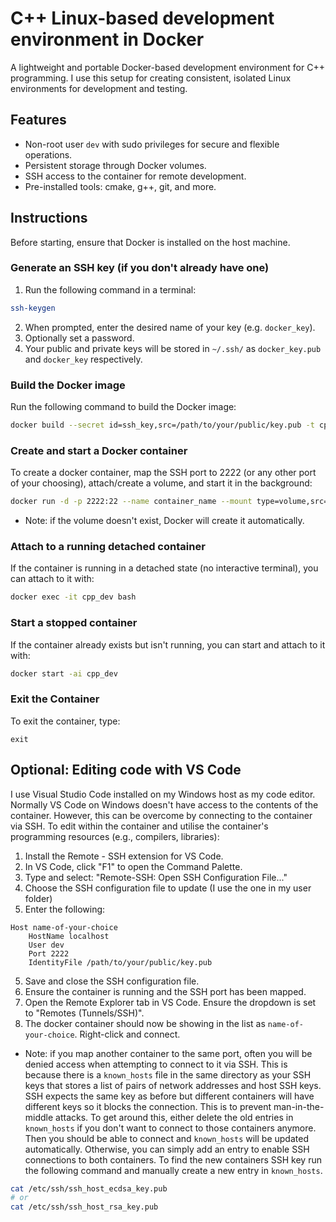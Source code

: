 # C++ Linux-based development environment in Docker

A lightweight and portable Docker-based development environment for C++ programming. I use this setup for creating consistent, isolated Linux environments for development and testing.

## Features
- Non-root user `dev` with sudo privileges for secure and flexible operations.
- Persistent storage through Docker volumes.
- SSH access to the container for remote development.
- Pre-installed tools: cmake, g++, git, and more.

## Instructions
Before starting, ensure that Docker is installed on the host machine.

### Generate an SSH key (if you don't already have one)
1. Run the following command in a terminal:
```bash
ssh-keygen
```
2. When prompted, enter the desired name of your key (e.g. `docker_key`).
3. Optionally set a password.
4. Your public and private keys will be stored in `~/.ssh/` as `docker_key.pub` and `docker_key` respectively.

### Build the Docker image

Run the following command to build the Docker image:

```bash
docker build --secret id=ssh_key,src=/path/to/your/public/key.pub -t cpp_dev .
```

### Create and start a Docker container

To create a docker container, map the SSH port to 2222 (or any other port of your choosing), attach/create a volume, and start it in the background:

```bash
docker run -d -p 2222:22 --name container_name --mount type=volume,src=volume_name,dst=/home/dev/vol cpp_dev
```

- Note: if the volume doesn't exist, Docker will create it automatically.

### Attach to a running detached container

If the container is running in a detached state (no interactive terminal), you can attach to it with:

```bash
docker exec -it cpp_dev bash
```

### Start a stopped container

If the container already exists but isn't running, you can start and attach to it with:

```bash
docker start -ai cpp_dev
```


### Exit the Container

To exit the container, type:

```docker
exit
```

## Optional: Editing code with VS Code
I use Visual Studio Code installed on my Windows host as my code editor. Normally VS Code on Windows doesn't have access to the contents of the container. However, this can be overcome by connecting to the container via SSH. To edit within the container and utilise the container's programming resources (e.g., compilers, libraries):
1. Install the Remote - SSH extension for VS Code.
2. In VS Code, click "F1" to open the Command Palette.
3. Type and select: "Remote-SSH: Open SSH Configuration File..."
4. Choose the SSH configuration file to update (I use the one in my user folder)
4. Enter the following:
```
Host name-of-your-choice
    HostName localhost
    User dev
    Port 2222
    IdentityFile /path/to/your/public/key.pub
```
5. Save and close the SSH configuration file.
6. Ensure the container is running and the SSH port has been mapped.
7. Open the Remote Explorer tab in VS Code. Ensure the dropdown is set to "Remotes (Tunnels/SSH)".
8. The docker container should now be showing in the list as `name-of-your-choice`. Right-click and connect.
- Note: if you map another container to the same port, often you will be denied access when attempting to connect to it via SSH. This is because there is a `known_hosts` file in the same directory as your SSH keys that stores a list of pairs of network addresses and host SSH keys. SSH expects the same key as before but different containers will have different keys so it blocks the connection. This is to prevent man-in-the-middle attacks. To get around this, either delete the old entries in `known_hosts` if you don't want to connect to those containers anymore. Then you should be able to connect and `known_hosts` will be updated automatically. Otherwise, you can simply add an entry to enable SSH connections to both containers. To find the new containers SSH key run the following command and manually create a new entry in `known_hosts`.
```bash
cat /etc/ssh/ssh_host_ecdsa_key.pub
# or
cat /etc/ssh/ssh_host_rsa_key.pub
```